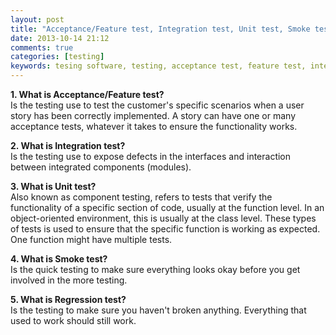 ```yaml
---
layout: post
title: "Acceptance/Feature test, Integration test, Unit test, Smoke test, Regression test"
date: 2013-10-14 21:12
comments: true
categories: [testing]
keywords: tesing software, testing, acceptance test, feature test, integration test, unit test, smoke test, regression test
---
```


<p>
  <strong>1. What is Acceptance/Feature test?</strong><br/>
  Is the testing use to test the customer's specific scenarios when a user story has been correctly implemented. A story can have one or many acceptance tests, whatever it takes to ensure the functionality works.
</p>

<p>
  <strong>2. What is Integration test?</strong><br/>
  Is the testing use to expose defects in the interfaces and interaction between integrated components (modules).
</p>

<p>
  <strong>3. What is Unit test?</strong><br/>
   Also known as component testing, refers to tests that verify the functionality of a specific section of code, usually at the function level. In an object-oriented environment, this is usually at the class level.
   These types of tests is used to ensure that the specific function is working as expected. One function might have multiple tests.
</p>

<p>
  <strong>4. What is Smoke test?</strong><br/>
  Is the quick testing to make sure everything looks okay before you get involved in the more testing.
</p>

<p>
  <strong>5. What is Regression test?</strong><br/>
  Is the testing to make sure you haven't broken anything. Everything that used to work should still work.
</p>